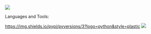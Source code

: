 <img src="https://github.com/mdalton87/readme_files/blob/main/matthew_dalton.gif?raw=true">


Languages and Tools:

https://img.shields.io/pypi/pyversions/3?logo=python&style=plastic <img src="https://img.shields.io/badge/-MySQL-F29111?style=flat&logo=mysql&logoColor=FFFFFF"> 




<!--
**mdalton87/mdalton87** is a ✨ _special_ ✨ repository because its `README.md` (this file) appears on your GitHub profile.

Here are some ideas to get you started:

- 🔭 I’m currently working on ...
- 🌱 I’m currently learning ...
- 👯 I’m looking to collaborate on ...
- 🤔 I’m looking for help with ...
- 💬 Ask me about ...
- 📫 How to reach me: ...
- 😄 Pronouns: ...
- ⚡ Fun fact: ...
-->
